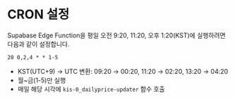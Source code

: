 # CRON 설정
Supabase Edge Function을 평일 오전 9:20, 11:20, 오후 1:20(KST)에 실행하려면 다음과 같이 설정합니다.

```
20 0,2,4 * * 1-5
```
- KST(UTC+9) → UTC 변환: 09:20 → 00:20, 11:20 → 02:20, 13:20 → 04:20
- 월~금(1-5)만 실행
- 매일 해당 시각에 `kis-0_dailyprice-updater` 함수 호출
